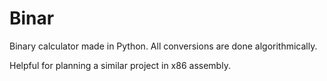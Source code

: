 # Binar
Binary calculator made in Python. All conversions are done algorithmically. 

Helpful for planning a similar project in x86 assembly. 
